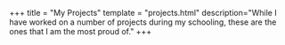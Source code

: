 +++
title = "My Projects"
template = "projects.html"
description="While I have worked on a number of projects during my schooling, these are the ones that I am the most proud of."
+++